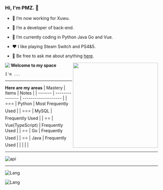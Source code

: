 ### Hi, I'm PMZ. 👋

- 🔭 I’m now working for Xuwu.

- 🌱 I’m a developer of back-end. 

- 🤔 I’m currently coding in Python Java  Go and Vue.

- ❤️ I like playing Steam Switch and PS4&5.

- 💬 Be free to ask me about anything [here](https://github.com/awesome33rabbit/awesome33rabbit/issues).

<img align="left" src="https://github-readme-stats.vercel.app/api?username=awesome33rabbit&show_icons=true&hide_border=true&theme=synthwave">
<img align="right" height="280" src="https://pic2.zhimg.com/v2-28020003d4a493c78d8202ba6c35f179_b.webp">
  
**Welcome to my space**

```
I'm ...
```

---

**Here are my areas**
| Mastery | Items           | Notes                |
| ------- | --------------- | -------------------- |
| ⭐⭐⭐     | Python          | Most Frequently Used |
| ⭐⭐⭐     | MySQL           | Frequently Used      |
| ⭐⭐      | Vue(TypeScript) | Frequently Used      |
| ⭐⭐      | Go              | Frequently Used      |
| ⭐⭐      | Java            | Frequently Used      |
|         |                 |                      |

---

![api](https://github-readme-stats.vercel.app/api?username=awesome33rabbit&show_icons=true&hide_border=true&theme=synthwave)

---

![Lang](https://github-readme-stats.vercel.app/api/top-langs/?username=awesome33rabbit&hide_border=true)

![Lang](https://github-readme-stats.vercel.app/api/top-langs/?username=awesome33rabbit&layout=compact)


